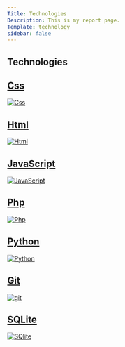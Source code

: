```yaml
---
Title: Technologies
Description: This is my report page.
Template: technology
sidebar: false
---
```


<link href="https://fonts.googleapis.com/css2?family=Poor+Story&display=swap" rel="stylesheet">

<div class="title-box">
<h2>Technologies</h2>
</div>

<div class="tech-box css">
<a href = "%base_url%/technology/css"><h2>Css </h2><img src="%base_url%/assets/img/css.jpg" alt="Css"></a>
</div>

<div class="tech-box html">
<a href = "%base_url%/technology/html"><h2>Html </h2><img src="%base_url%/assets/img/html.jpg" alt="Html"></a>
</div>

<div class="tech-box js">
<a href = "%base_url%/technology/javascript"><h2>JavaScript </h2><img src="%base_url%/assets/img/js.jpg" alt="JavaScript"></a>
</div>

<div class="tech-box php">
<a href = "%base_url%/technology/php"><h2>Php</h2><img src="%base_url%/assets/img/php.jpg" alt="Php"></a>
</div>

<div class="tech-box python">
<a href = "%base_url%/technology/python"><h2>Python </h2><img src="%base_url%/assets/img/python.jpg" alt="Python"></a>
</div>

<div class="tech-box git">
<a href = "%base_url%/technology/git"><h2>Git </h2><img src="%base_url%/assets/img/git.jpg" alt="git"></a>
</div>

<div class="tech-box sqlite">
<a href = "%base_url%/technology/sqlite"><h2>SQLite </h2><img src="%base_url%/assets/img/sqlite.jpg" alt="SQlite"></a>
</div>
